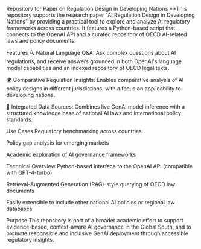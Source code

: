 Repository for Paper on Regulation Design in Developing Nations
**This repository supports the research paper "AI Regulation Design in Developing Nations" by providing a practical tool to explore and analyze AI regulatory frameworks across countries. It features a Python-based script that connects to the OpenAI API and a curated repository of OECD AI-related laws and policy documents.

Features
🔍 Natural Language Q&A: Ask complex questions about AI regulations, and receive answers grounded in both OpenAI's language model capabilities and an indexed repository of OECD legal texts.

🌍 Comparative Regulation Insights: Enables comparative analysis of AI policy designs in different jurisdictions, with a focus on applicability to developing nations.

🔗 Integrated Data Sources: Combines live GenAI model inference with a structured knowledge base of national AI laws and international policy standards.

Use Cases
Regulatory benchmarking across countries

Policy gap analysis for emerging markets

Academic exploration of AI governance frameworks

Technical Overview
Python-based interface to the OpenAI API (compatible with GPT-4-turbo)

Retrieval-Augmented Generation (RAG)-style querying of OECD law documents

Easily extensible to include other national AI policies or regional law databases

Purpose
This repository is part of a broader academic effort to support evidence-based, context-aware AI governance in the Global South, and to promote responsible and inclusive GenAI deployment through accessible regulatory insights.


